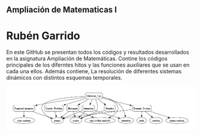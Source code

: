
## Ampliación de Matematicas I

# Rubén Garrido

En este GitHub se presentan todos los códigos y resultados desarrollados en la asignatura Ampliación de Matemáticas. Contine los códigos principales de los diferntes hitos y las funciones auxiliares que se usan en cada una ellos. Además contiene, La resolución de diferentes sistemas dinámicos con distintos esquemas temporales.



![La imagen no ha podido ser cargada](Animaciones/Globos.jpg)